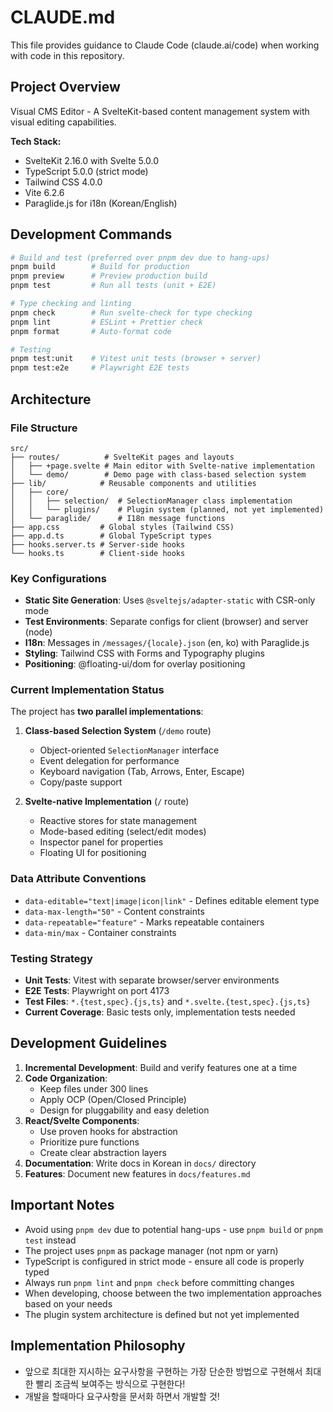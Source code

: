 # CLAUDE.md

This file provides guidance to Claude Code (claude.ai/code) when working with code in this repository.

## Project Overview

Visual CMS Editor - A SvelteKit-based content management system with visual editing capabilities.

**Tech Stack:**
- SvelteKit 2.16.0 with Svelte 5.0.0
- TypeScript 5.0.0 (strict mode)
- Tailwind CSS 4.0.0
- Vite 6.2.6
- Paraglide.js for i18n (Korean/English)

## Development Commands

```bash
# Build and test (preferred over pnpm dev due to hang-ups)
pnpm build        # Build for production
pnpm preview      # Preview production build
pnpm test         # Run all tests (unit + E2E)

# Type checking and linting
pnpm check        # Run svelte-check for type checking
pnpm lint         # ESLint + Prettier check
pnpm format       # Auto-format code

# Testing
pnpm test:unit    # Vitest unit tests (browser + server)
pnpm test:e2e     # Playwright E2E tests
```

## Architecture

### File Structure
```
src/
├── routes/          # SvelteKit pages and layouts
│   ├── +page.svelte # Main editor with Svelte-native implementation
│   └── demo/        # Demo page with class-based selection system
├── lib/            # Reusable components and utilities
│   ├── core/
│   │   ├── selection/  # SelectionManager class implementation
│   │   └── plugins/    # Plugin system (planned, not yet implemented)
│   └── paraglide/      # I18n message functions
├── app.css         # Global styles (Tailwind CSS)
├── app.d.ts        # Global TypeScript types
├── hooks.server.ts # Server-side hooks
└── hooks.ts        # Client-side hooks
```

### Key Configurations
- **Static Site Generation**: Uses `@sveltejs/adapter-static` with CSR-only mode
- **Test Environments**: Separate configs for client (browser) and server (node)
- **I18n**: Messages in `/messages/{locale}.json` (en, ko) with Paraglide.js
- **Styling**: Tailwind CSS with Forms and Typography plugins
- **Positioning**: @floating-ui/dom for overlay positioning

### Current Implementation Status

The project has **two parallel implementations**:

1. **Class-based Selection System** (`/demo` route)
   - Object-oriented `SelectionManager` interface
   - Event delegation for performance
   - Keyboard navigation (Tab, Arrows, Enter, Escape)
   - Copy/paste support

2. **Svelte-native Implementation** (`/` route)
   - Reactive stores for state management
   - Mode-based editing (select/edit modes)
   - Inspector panel for properties
   - Floating UI for positioning

### Data Attribute Conventions
- `data-editable="text|image|icon|link"` - Defines editable element type
- `data-max-length="50"` - Content constraints
- `data-repeatable="feature"` - Marks repeatable containers
- `data-min/max` - Container constraints

### Testing Strategy
- **Unit Tests**: Vitest with separate browser/server environments
- **E2E Tests**: Playwright on port 4173
- **Test Files**: `*.{test,spec}.{js,ts}` and `*.svelte.{test,spec}.{js,ts}`
- **Current Coverage**: Basic tests only, implementation tests needed

## Development Guidelines

1. **Incremental Development**: Build and verify features one at a time
2. **Code Organization**: 
   - Keep files under 300 lines
   - Apply OCP (Open/Closed Principle)
   - Design for pluggability and easy deletion
3. **React/Svelte Components**:
   - Use proven hooks for abstraction
   - Prioritize pure functions
   - Create clear abstraction layers
4. **Documentation**: Write docs in Korean in `docs/` directory
5. **Features**: Document new features in `docs/features.md`

## Important Notes

- Avoid using `pnpm dev` due to potential hang-ups - use `pnpm build` or `pnpm test` instead
- The project uses `pnpm` as package manager (not npm or yarn)
- TypeScript is configured in strict mode - ensure all code is properly typed
- Always run `pnpm lint` and `pnpm check` before committing changes
- When developing, choose between the two implementation approaches based on your needs
- The plugin system architecture is defined but not yet implemented

## Implementation Philosophy

- 앞으로 최대한 지시하는 요구사항을 구현하는 가장 단순한 방법으로 구현해서 최대한 빨리 조금씩 보여주는 방식으로 구현한다!
- 개발을 할때마다 요구사항을 문서화 하면서 개발할 것!